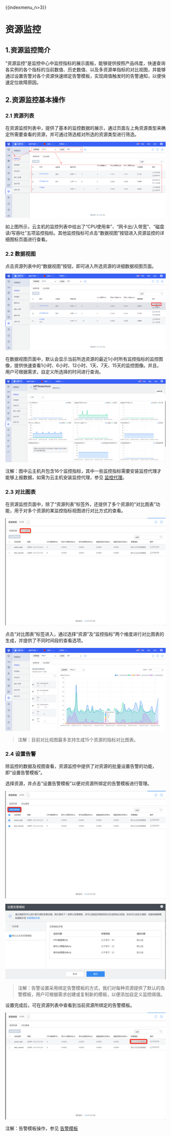 {{indexmenu_n>3}}

# 资源监控

## 1.资源监控简介

"资源监控"是监控中心中监控指标的展示面板，能够提供按照产品纬度，快速查询各实例的各个指标的当前数值、历史数值、以及多资源单指标的对比视图，并能够通过设置告警对各个资源快速绑定告警模板，实现阈值触发时的告警通知，以便快速定位故障原因。

## 2.资源监控基本操作

### 2.1 资源列表

在资源监控列表中，提供了基本的监控数据的展示，通过页面左上角资源类型来确定所需要查看的资源，并可通过筛选框对所选的资源类型进行筛选。

![](/images/resource_monitor_tab.png)

如上图所示，云主机的监控列表中给出了“CPU使用率”、“网卡出/入带宽”、“磁盘读/写吞吐”五项监控指标。其他监控指标可点击“数据视图”按钮进入资源监控的详细图标页面进行查看。

### 2.2 数据视图

点击资源列表中的“数据视图”按钮，即可进入所选资源的详细数据视图页面。

![](/images/resource_monitor_dataview.png)

在数据视图页面中，默认会显示当前所选资源的最近1小时所有监控指标的监控图像，提供快速查看1小时、6小时、12小时、1天、7天、15天的监控图像。并且，用户可根据需求，自定义所选择的时间进行查询。

![](/images/resource_monitor_detail.png)

注解：图中云主机共包含16个监控指标，其中一些监控指标需要安装监控代理才能够上报数据，如需为云主机安装监控代理，参见
[监控代理](/management_monitor/umon/agent)。

### 2.3 对比图表

在资源监控页面中，除了“资源列表”标签外，还提供了多个资源的“对比图表”功能，用于对多个资源的某监控指标视图进行对比方式的查看。

![](/images/resource4.png)

点击“对比图表”标签进入，通过选择“资源”及“监控指标”两个维度进行对比图表的生成，并提供了不同时间段的查看选项。

![](/images/resource_view_vs.png)

> 注解：目前对比视图最多支持生成15个资源的指标对比图表。

### 2.4 设置告警

除监控的数据及视图查看，资源监控中提供了对资源的批量设置告警的功能，即“设置告警模板”。

选择资源，并点击“设置告警模板”以便对资源所绑定的告警模板进行管理。

![](/images/resource6.png)

![](/images/resource7.png)

> 注解：告警设置采用绑定告警模板的方式，我们对每种资源提供了默认的告警模板，用户可根据需求创建或复制新的模板，以便添加自定义监控阈值。

设置完成后，可在资源列表中查看到当前资源所绑定的告警模板。

![](/images/resource8.png)

注解：告警模板操作，参见 [告警模板](/management_monitor/umon/template)
